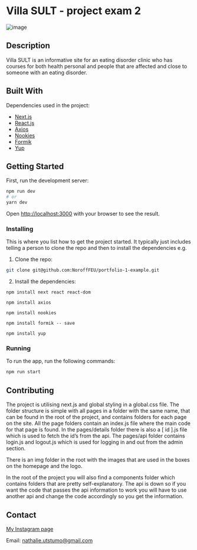 # Villa SULT - project exam 2

![image](https://i.postimg.cc/x86RdQQV/Skjermbilde-2022-06-10-kl-15-55-13.png)

## Description

Villa SULT is an informative site for an eating disorder clinic who has courses for both health personal and people that are affected and close to someone with an eating disorder.

## Built With

Dependencies used in the project:

- [Next.js](https://nextjs.org/)
- [React.js](https://reactjs.org/)
- [Axios](https://axios-http.com/)
- [Nookies](https://github.com/maticzav/nookies)
- [Formik](https://formik.org/)
- [Yup](https://github.com/jquense/yup)

## Getting Started

First, run the development server:

```bash
npm run dev
# or
yarn dev
```

Open [http://localhost:3000](http://localhost:3000) with your browser to see the result.

### Installing

This is where you list how to get the project started. It typically just includes telling a person to clone the repo and then to install the dependencies e.g.

1. Clone the repo:

```bash
git clone git@github.com:NoroffFEU/portfolio-1-example.git
```

2. Install the dependencies:

```
npm install next react react-dom
```

```
npm install axios
```

```
npm install nookies
```

```
npm install formik -- save
```

```
npm install yup
```

### Running

To run the app, run the following commands:

```bash
npm run start
```

## Contributing

The project is utilising next.js and global styling in a global.css file. The folder structure is simple with all pages in a folder with the same name, that can be found in the root of the project, and contains folders for each page on the site. All the page folders contain an index.js file where the main code for that page is found. In the pages/details folder there is also a [ id ].js file which is used to fetch the id’s from the api. The pages/api folder contains login.js and logout.js which is used for logging in and out from the admin section.

There is an img folder in the root with the images that are used in the boxes on the homepage and the logo.

In the root of the project you will also find a components folder which contains folders that are pretty self-explanatory. The api is down so if you want the code that passes the api information to work you will have to use another api and change the code accordingly so you get the information.

## Contact

[My Instagram page](https://www.instagram.com/nathalieutstumo/)

Email: nathalie.utstumo@gmail.com
